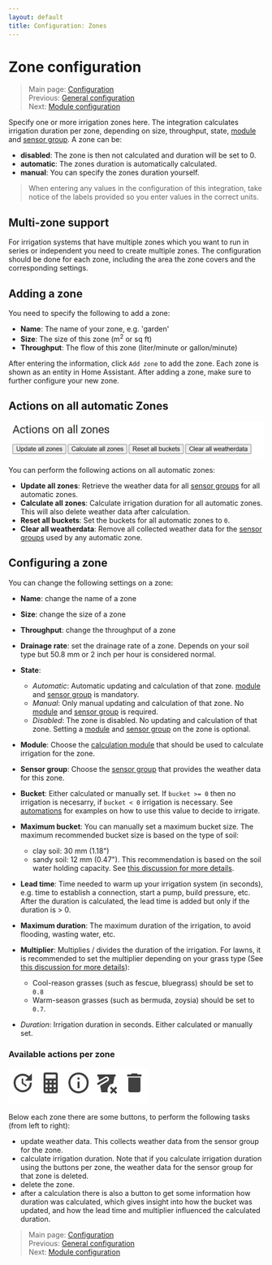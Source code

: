 ```yaml
---
layout: default
title: Configuration: Zones
---
```

# Zone configuration

> Main page: [Configuration](configuration.md)<br/>
> Previous: [General configuration](configuration-general.md)<br/>
> Next: [Module configuration](configuration-modules.md)

Specify one or more irrigation zones here. The integration calculates irrigation duration per zone, depending on size, throughput, state, [module](configuration-modules.md) and [sensor group](configuration-sensor-groups.md). A zone can be:
* **disabled**: The zone is then not calculated and duration will be set to 0.
* **automatic**: The zones duration is automatically calculated.
* **manual**: You can specify the zones duration yourself.

> When entering any values in the configuration of this integration, take notice of the labels provided so you enter values in the correct units.

## Multi-zone support
For irrigation systems that have multiple zones which you want to run in series or independent you need to create multiple zones. The configuration should be done for each zone, including the area the zone covers and the corresponding settings.

## Adding a zone
You need to specify the following to add a zone:

- **Name**: The name of your zone, e.g. 'garden'
- **Size**: The size of this zone (m<sup>2</sup> or sq ft)
- **Throughput**: The flow of this zone (liter/minute or gallon/minute)

After entering the information, click `Add zone` to add the zone.
Each zone is shown as an entity in Home Assistant.
After adding a zone, make sure to further configure your new zone.

## Actions on all automatic Zones
![](assets/images/configuration-zones-1.png)

You can perform the following actions on all automatic zones: 
- **Update all zones**: Retrieve the weather data for all [sensor groups](configuration-sensor-groups.md) for all automatic zones.
- **Calculate all zones**: Calculate irrigation duration for all automatic zones. This will also delete weather data after calculation.
- **Reset all buckets**: Set the buckets for all automatic zones to `0`.
- **Clear all weatherdata**: Remove all collected weather data for the [sensor groups](configuration-sensor-groups.md) used by any automatic zone.

## Configuring a zone
You can change the following settings on a zone:

- **Name**: change the name of a zone
- **Size**: change the size of a zone
- **Throughput**: change the throughput of a zone
- **Drainage rate**: set the drainage rate of a zone. Depends on your soil type but 50.8 mm or 2 inch per hour is considered normal.
- **State**:
  - _Automatic_: Automatic updating and calculation of that zone. [module](configuration-modules.md) and [sensor group](configuration-sensor-groups.md) is mandatory.
  - _Manual_: Only manual updating and calculation of that zone. No [module](configuration-modules.md) and [sensor group](configuration-sensor-groups.md) is required.
  - _Disabled_: The zone is disabled. No updating and calculation of that zone. Setting a [module](configuration-modules.md) and [sensor group](configuration-sensor-groups.md) on the zone is optional.
- **Module**: Choose the [calculation module](configuration-modules.md) that should be used to calculate irrigation for the zone.
- **Sensor group**: Choose the [sensor group](configuration-sensor-groups.md) that provides the weather data for this zone.
- **Bucket**: Either calculated or manually set. If `bucket >= 0` then no irrigation is necesarry, if `bucket < 0` irrigation is necessary. See [automations](automations.md) for examples on how to use this value to decide to irrigate.
- **Maximum bucket**: You can manually set a maximum bucket size. The maximum recommended bucket size is based on the type of soil:
    - clay soil: 30 mm (1.18")
    - sandy soil: 12 mm (0.47"). 
This recommendation is based on the soil water holding capacity. See [this discussion for more details](https://github.com/jeroenterheerdt/HAsmartirrigation/discussions/448).

- **Lead time**: Time needed to warm up your irrigation system (in seconds), e.g. time to establish a connection, start a pump, build pressure, etc. After the duration is calculated, the lead time is added but only if the duration is > 0.
- **Maximum duration**: The maximum duration of the irrigation, to avoid flooding, wasting water, etc.
- **Multiplier**: Multiplies / divides the duration of the irrigation. For lawns, it is recommended to set the multiplier depending on your grass type (See [this discussion for more details](https://github.com/jeroenterheerdt/HAsmartirrigation/discussions/448)):
    * Cool-reason grasses (such as fescue, bluegrass) should be set to `0.8`
    * Warm-season grasses (such as bermuda, zoysia) should be set to `0.7`. 
- *Duration*: Irrigation duration in seconds. Either calculated or manually set.

### Available actions per zone

![](assets/images/configuration-zones-2.png)

Below each zone there are some buttons, to perform the following tasks (from left to right):

* update weather data. This collects weather data from the sensor group for the zone.
* calculate irrigation duration. Note that if you calculate irrigation duration using the buttons per zone, the weather data for the sensor group for that zone is deleted. 
* delete the zone. 
* after a calculation there is also a button to get some information how duration was calculated, which gives insight into how the bucket was updated, and how the lead time and multiplier influenced the calculated duration.

> Main page: [Configuration](configuration.md)<br/>
> Previous: [General configuration](configuration-general.md)<br/>
> Next: [Module configuration](configuration-modules.md)
